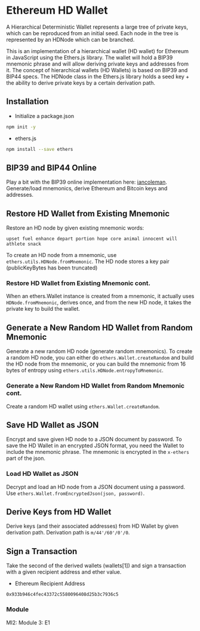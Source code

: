 # Ethereum HD Wallet
A Hierarchical Deterministic Wallet represents a large tree of private keys, which can be reproduced from an initial seed. Each node in the tree is represented by an HDNode which can be branched. 

This is an implementation of a hierarchical wallet (HD wallet) for Ethereum in JavaScript using the Ethers.js library. The wallet will hold a BIP39 mnemonic phrase and will allow deriving private keys and addresses from it. The concept of hierarchical wallets (HD Wallets) is based on BIP39 and BIP44 specs. The HDNode class in the Ethers.js library holds a seed key + the ability to derive private keys by a certain derivation path.

## Installation
* Initialize a package.json 
```bash
npm init -y
```
* ethers.js
```bash
npm install --save ethers
```
## BIP39 and BIP44 Online 
Play a bit with the BIP39 online implementation here: [iancoleman](https://iancoleman.io/bip39). Generate/load mnemonics, derive Ethereum and Bitcoin keys and addresses. 

## Restore HD Wallet from Existing Mnemonic

Restore an HD node by given existing mnemonic words:
```
upset fuel enhance depart portion hope core animal innocent will athlete snack
```
To create an HD node from a mnemonic, use `ethers.utils.HDNode.fromMnemonic`. The HD node stores a key pair (publicKeyBytes has been truncated)

### Restore HD Wallet from Existing Mnemonic cont.

When an ethers.Wallet instance is created from a mnemonic, it actually uses `HDNode.fromMnemonic`, derives once, and from the new HD node, it takes the private key to build the wallet.

## Generate a New Random HD Wallet from Random Mnemonic
Generate a new random HD node (generate random mnemonics). To create a random HD node, you can either do `ethers.Wallet.createRandom` and build the HD node from the mnemonic, or you can build the mnemonic from 16 bytes of entropy using `ethers.utils.HDNode.entropyToMnemonic`.

### Generate a New Random HD Wallet from Random Mnemonic cont.
Create a random HD wallet using `ethers.Wallet.createRandom`.

## Save HD Wallet as JSON
Encrypt and save given HD node to a JSON document by password. To save the HD Wallet in an encrypted JSON format, you need the Wallet to include the mnemonic phrase. The mnemonic is encrypted in the `x-ethers` part of the json. 

### Load HD Wallet as JSON
Decrypt and load an HD node from a JSON document using a password. Use `ethers.Wallet.fromEncryptedJson(json, password)`.

## Derive Keys from HD Wallet
Derive keys (and their associated addresses) from HD Wallet by given derivation path. Derivation path is `m/44'/60'/0'/0`.

## Sign a Transaction
Take the second of the derived wallets (wallets[1]) and sign a transaction with a given recipient address and ether value.
* Ethereum Recipient Address
```
0x933b946c4fec43372c5580096408d25b3c7936c5 
```
### Module
MI2: Module 3: E1
